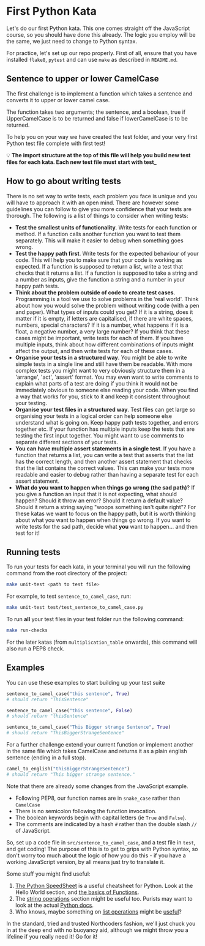 # First Python Kata

Let's do our first Python kata. This one comes straight off the JavaScript course, so you should have done this already. The logic you employ will be the same, we just need to change to Python syntax.

For practice, let's set up our repo properly. First of all, ensure that you have installed `flake8`, `pytest` and can use `make` as described in `README.md`. 

## Sentence to upper or lower CamelCase

The first challenge is to implement a function which takes a sentence and converts it to upper or lower camel case.

The function takes two arguments; the sentence, and a boolean, true if UpperCamelCase is to be returned and false if lowerCamelCase is to be returned.

To help you on your way we have created the test folder, and your very first Python test file complete with first test!

💡 **The import structure at the top of this file will help you build new test files for each kata. Each new test file must start with test\_**

## How to go about writing tests
There is no set way to write tests, each problem you face is unique and you will have to approach it with an open mind.  There are however some guidelines you can follow to give you more confidence that your tests are thorough. The following is a list of things to consider when writing tests:

- **Test the smallest units of functionality**. Write tests for each function or method. If a function calls another function you want to test them separately. This will make it easier to debug when something goes wrong.
- **Test the happy path first**. Write tests for the expected behaviour of your code. This will help you to make sure that your code is working as expected.  If a function is supposed to return a list, write a test that checks that it returns a list. If a function is supposed to take a string and a number as inputs, give the function a string and a number in your happy path tests.
- **Think about the problem outside of code to create test cases**. Programming is a tool we use to solve problems in the 'real world'. Think about how you would solve the problem without writing code (with a pen and paper).  What types of inputs could you get?  If it is a string, does it matter if it is empty, if letters are capitalised, if there are white spaces, numbers, special characters?  If it is a number, what happens if it is a float, a negative number, a very large number? If you think that these cases might be important, write tests for each of them. If you have multiple inputs, think about how different combinations of inputs might affect the output, and then write tests for each of these cases.
- **Organise your tests in a structured way**. You might be able to write simple tests in a single line and still have them be readable.  With more complex tests you might want to very obviously structure them in a 'arrange', 'act', 'assert' format.  You may even want to write comments to explain what parts of a test are doing if you think it would not be immediately obvious to someone else reading your code.  When you find a way that works for you, stick to it and keep it consistent throughout your testing.
- **Organise your test files in a structured way**. Test files can get large so organising your tests in a logical order can help someone else understand what is going on. Keep happy path tests together, and errors together etc. If your function has multiple inputs keep the tests that are testing the first input together.  You might want to use comments to separate different sections of your tests.
- **You can have multiple assert statements in a single test**. If you have a function that returns a list, you can write a test that asserts that the list has the correct length, and then another assert statement that checks that the list contains the correct values.  This can make your tests more readable and easier to debug rather than having a separate test for each assert statement.
- **What do you want to happen when things go wrong (the sad path)**?  If you give a function an input that it is not expecting, what should happen?  Should it throw an error?  Should it return a default value?  Should it return a string saying "woops something isn't quite right"? For these katas we want to focus on the happy path, but it is worth thinking about what you want to happen when things go wrong.  If you want to write tests for the sad path, decide what **you** want to happen... and then test for it!

## Running tests

To run your tests for each kata, in your terminal you will run the following command from the root directory of the project:

```bash
make unit-test <path to test file>
```

For example, to test `sentence_to_camel_case`, run:
```bash
make unit-test test/test_sentence_to_camel_case.py
```

To run **all** your test files in your test folder run the following command:

```bash
make run-checks
```

For the later katas (from `multiplication_table` onwards), this command will also run a PEP8 check.

## Examples

You can use these examples to start building up your test suite

```python
sentence_to_camel_case("this sentence", True)
# should return "ThisSentence"
```

```python
sentence_to_camel_case("this sentence", False)
# should return "thisSentence"
```

```python
sentence_to_camel_case("This Bigger strange Sentence", True)
# should return "ThisBiggerStrangeSentence"
```

For a further challenge extend your current function or implement another in the same file which takes CamelCase and returns it as a plain english sentence (ending in a full stop).

```python
camel_to_english("thisBiggerStrangeSentence")
# should return "This bigger strange sentence."
```

Note that there are already some changes from the JavaScript example.

-   Following PEP8, our function names are in `snake_case` rather than `CamelCase`
-   There is no semicolon following the function invocation.
-   The boolean keywords begin with capital letters (ie `True` and `False`).
-   The comments are indicated by a hash `#` rather than the double slash `//` of JavaScript.

So, set up a code file in `src/sentence_to_camel_case`, and a test file in `test`, and get coding! The purpose of this is to get to grips with Python syntax, so don't worry too much about the logic of how you do this - if you have a working JavaScript version, by all means just try to translate it.

Some stuff you might find useful:

1. [The Python SpeedSheet](https://speedsheet.io/s/python) is a useful cheatsheet for Python. Look at the Hello World section, and [the basics of Functions](https://speedsheet.io/s/python?q=functions-only).
1. The [string operations](https://speedsheet.io/s/python?q=strings-only#T7xJ) section might be useful too. Purists may want to look at the actual [Python docs](https://docs.python.org/3/library/string.html).
1. Who knows, maybe something on [list operations](https://speedsheet.io/s/python?q=list-only#hCt6) might be [useful](https://docs.python.org/3/tutorial/datastructures.html)?

In the standard, tried and trusted Northcoders fashion, we'll just chuck you in at the deep end with no buoyancy aid, although we might throw you a lifeline if you really need it! Go for it!
